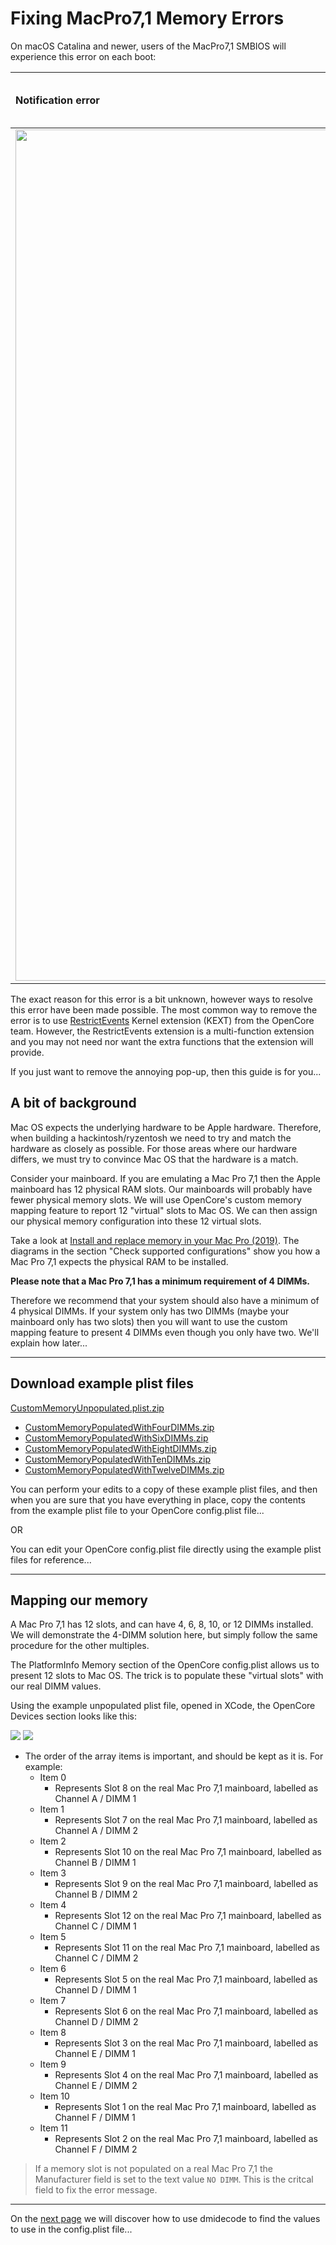 # Fixing MacPro7,1 Memory Errors

On macOS Catalina and newer, users of the MacPro7,1 SMBIOS will experience this error on each boot:

| Notification error | About This Mac Error |
| :--- | :--- |
| <img width="1362" src=../images/post-install/memory-md/memory-error-notification.png>  | ![](../images/post-install/memory-md/memory-error-aboutthismac.png) |

The exact reason for this error is a bit unknown, however ways to resolve this error have been made possible. The most common way to remove the error is to use [RestrictEvents](https://github.com/acidanthera/RestrictEvents/releases) Kernel extension (KEXT) from the OpenCore team. However, the RestrictEvents extension is a multi-function extension and you may not need nor want the extra functions that the extension will provide.

If you just want to remove the annoying pop-up, then this guide is for you...

## A bit of background

Mac OS expects the underlying hardware to be Apple hardware. Therefore, when building a hackintosh/ryzentosh we need to try and match the hardware as closely as possible. For those areas where our hardware differs, we must try to convince Mac OS that the hardware is a match.

Consider your mainboard. If you are emulating a Mac Pro 7,1 then the Apple mainboard has 12 physical RAM slots. Our mainboards will probably have fewer physical memory slots. We will use OpenCore's custom memory mapping feature to report 12 "virtual" slots to Mac OS. We can then assign our physical memory configuration into these 12 virtual slots.

Take a look at [Install and replace memory in your Mac Pro (2019)](https://support.apple.com/en-gb/HT210103?cid=macOS_UI_Memory_article_HT210103). The diagrams in the section "Check supported configurations" show you how a Mac Pro 7,1 expects the physical RAM to be installed.

**Please note that a Mac Pro 7,1 has a minimum requirement of 4 DIMMs.**

Therefore we recommend that your system should also have a minimum of 4 physical DIMMs. If your system only has two DIMMs (maybe your mainboard only has two slots) then you will want to use the custom mapping feature to present 4 DIMMs even though you only have two. We'll explain how later...

---

## Download example plist files

[CustomMemoryUnpopulated.plist.zip](../extra-files/CustomMemoryUnpopulated.plist.zip)

- [CustomMemoryPopulatedWithFourDIMMs.zip](../extra-files/CustomMemoryPopulatedWithFourDIMMs.plist.zip)
- [CustomMemoryPopulatedWithSixDIMMs.zip](../extra-files/CustomMemoryPopulatedWithSixDIMMs.plist.zip)
- [CustomMemoryPopulatedWithEightDIMMs.zip](../extra-files/CustomMemoryPopulatedWithEightDIMMs.plist.zip)
- [CustomMemoryPopulatedWithTenDIMMs.zip](../extra-files/CustomMemoryPopulatedWithTenDIMMs.plist.zip)
- [CustomMemoryPopulatedWithTwelveDIMMs.zip](../extra-files/CustomMemoryPopulatedWithTwelveDIMMs.plist.zip)

You can perform your edits to a copy of these example plist files, and then when you are sure that you have everything in place, copy the contents from the example plist file to your OpenCore config.plist file...

OR

You can edit your OpenCore config.plist file directly using the example plist files for reference...

---

## Mapping our memory

A Mac Pro 7,1 has 12 slots, and can have 4, 6, 8, 10, or 12 DIMMs installed. We will demonstrate the 4-DIMM solution here, but simply follow the same procedure for the other multiples.

The PlatformInfo Memory section of the OpenCore config.plist allows us to present 12 slots to Mac OS. The trick is to populate these "virtual slots" with our real DIMM values. 

Using the example unpopulated plist file, opened in XCode, the OpenCore Devices section looks like this:

![](../images/post-install/memory-md/memory-platforminfo-memory-devices-unpopulated.png)
![](../images/post-install/memory-md/memory-platforminfo-memory-devices-unpopulated2.png)

* The order of the array items is important, and should be kept as it is. For example:
  * Item 0
    * Represents Slot 8 on the real Mac Pro 7,1 mainboard, labelled as Channel A / DIMM 1
  * Item 1
    * Represents Slot 7 on the real Mac Pro 7,1 mainboard, labelled as Channel A / DIMM 2
  * Item 2
    * Represents Slot 10 on the real Mac Pro 7,1 mainboard, labelled as Channel B / DIMM 1
  * Item 3
    * Represents Slot 9 on the real Mac Pro 7,1 mainboard, labelled as Channel B / DIMM 2
  * Item 4
    * Represents Slot 12 on the real Mac Pro 7,1 mainboard, labelled as Channel C / DIMM 1
  * Item 5
    * Represents Slot 11 on the real Mac Pro 7,1 mainboard, labelled as Channel C / DIMM 2
  * Item 6
    * Represents Slot 5 on the real Mac Pro 7,1 mainboard, labelled as Channel D / DIMM 1
  * Item 7
    * Represents Slot 6 on the real Mac Pro 7,1 mainboard, labelled as Channel D / DIMM 2
  * Item 8
    * Represents Slot 3 on the real Mac Pro 7,1 mainboard, labelled as Channel E / DIMM 1
  * Item 9
    * Represents Slot 4 on the real Mac Pro 7,1 mainboard, labelled as Channel E / DIMM 2
  * Item 10
    * Represents Slot 1 on the real Mac Pro 7,1 mainboard, labelled as Channel F / DIMM 1
  * Item 11
    * Represents Slot 2 on the real Mac Pro 7,1 mainboard, labelled as Channel F / DIMM 2

> If a memory slot is not populated on a real Mac Pro 7,1 the Manufacturer field is set to the text value `NO DIMM`.
> This is the critcal field to fix the error message.

---

On the [next page](memory-gathering-data.md) we will discover how to use dmidecode to find the values to use in the config.plist file...
